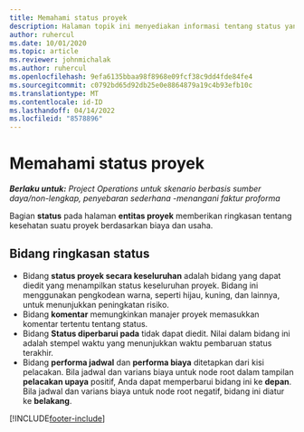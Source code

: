 ```yaml
---
title: Memahami status proyek
description: Halaman topik ini menyediakan informasi tentang status yang ditetapkan ke proyek di Dynamics 365 Project Operations.
author: ruhercul
ms.date: 10/01/2020
ms.topic: article
ms.reviewer: johnmichalak
ms.author: ruhercul
ms.openlocfilehash: 9efa6135bbaa98f8968e09fcf38c9dd4fde84fe4
ms.sourcegitcommit: c0792bd65d92db25e0e8864879a19c4b93efb10c
ms.translationtype: MT
ms.contentlocale: id-ID
ms.lasthandoff: 04/14/2022
ms.locfileid: "8578896"
---
```

# <a name="understand-project-status"></a>Memahami status proyek

_**Berlaku untuk:** Project Operations untuk skenario berbasis sumber daya/non-lengkap, penyebaran sederhana -menangani faktur proforma_


Bagian **status** pada halaman **entitas proyek** memberikan ringkasan tentang kesehatan suatu proyek berdasarkan biaya dan usaha.


## <a name="status-summary-fields"></a>Bidang ringkasan status

- Bidang **status proyek secara keseluruhan** adalah bidang yang dapat diedit yang menampilkan status keseluruhan proyek. Bidang ini menggunakan pengkodean warna, seperti hijau, kuning, dan lainnya, untuk menunjukkan peningkatan risiko. 
- Bidang **komentar** memungkinkan manajer proyek memasukkan komentar tertentu tentang status. 
- Bidang **Status diperbarui pada** tidak dapat diedit. Nilai dalam bidang ini adalah stempel waktu yang menunjukkan waktu pembaruan status terakhir.
- Bidang **performa jadwal** dan **performa biaya** ditetapkan dari kisi pelacakan. Bila jadwal dan varians biaya untuk node root dalam tampilan **pelacakan upaya** positif, Anda dapat memperbarui bidang ini ke **depan**. Bila jadwal dan varians biaya untuk node root negatif, bidang ini diatur ke **belakang**.


[!INCLUDE[footer-include](../includes/footer-banner.md)]
